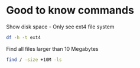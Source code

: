 # Good to know commands
Show disk space - Only see ext4 file system
```bash
df -h -t ext4
```
Find all files larger than 10 Megabytes
```bash
find / -size +10M -ls
```

